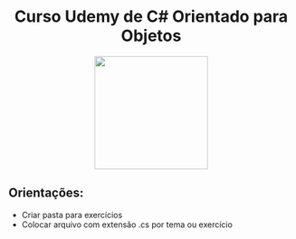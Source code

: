 <center>
<h1>Curso Udemy de C# Orientado para Objetos</h1>
<img src="https://hotmart.s3.amazonaws.com/product_pictures/31a28599-cf71-42ff-95b2-d8e2ae636bd0/CSharp.png" width="200px">
</center>

<h2>Orientações: </h2>
<ul>
<li>Criar pasta para exercícios</li>
<li>Colocar arquivo com extensão .cs por tema ou exercício</li>
</ul>